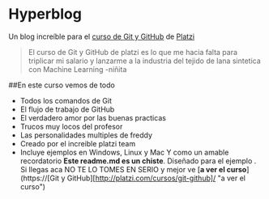 # Hyperblog
Un blog increíble para el [curso de Git y GitHub](http://platzi.com/cursos/git-github/ "curso de Git y GitHub") de [Platzi](https://platzi.com/ "Platzi" )
> El curso de Git y GitHub de platzi es lo que me hacia falta para triplicar mi salario y lanzarme a la industria del tejido de lana sintetica con Machine Learning 
> -niñita

##En este curso vemos de todo
* Todos los comandos de Git
* El flujo de trabajo de GitHub
* El verdadero amor por las buenas practicas
* Trucos muy locos del profesor
* Las personalidades multiples de freddy
* Creado por el increible platzi team
* Incluye ejemplos en Windows, Linux y Mac
Y como un amable recordatorio **Este readme.md es un chiste**. Diseñado para el ejemplo . Si llegas aca NO TE LO TOMES EN SERIO y mejor ve [**a ver el curso**](https://[Git y GitHub][http://platzi.com/cursos/git-github]/ "a ver el curso")

